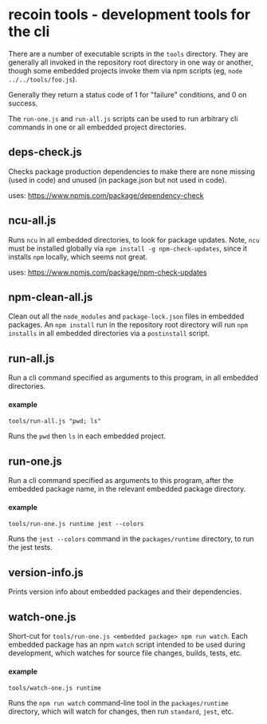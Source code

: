 recoin tools - development tools for the cli
================================================================================

There are a number of executable scripts in the `tools` directory.  They are
generally all invoked in the repository root directory in one way or another,
though some embedded projects invoke them via npm scripts (eg,
`node ../../tools/foo.js`).

Generally they return a status code of 1 for "failure" conditions, and 0 on
success.

The `run-one.js` and `run-all.js` scripts can be used to run arbitrary cli
commands in one or all embedded project directories.


deps-check.js
--------------------------------------------------------------------------------

Checks package production dependencies to make there are none missing (used in
code) and unused (in package.json but not used in code).

uses: https://www.npmjs.com/package/dependency-check


ncu-all.js
--------------------------------------------------------------------------------

Runs `ncu` in all embedded directories, to look for package updates.  Note,
`ncu` must be installed globally via `npm install -g npm-check-updates`, since
it installs `npm` locally, which seems not great.

uses: https://www.npmjs.com/package/npm-check-updates


npm-clean-all.js
--------------------------------------------------------------------------------

Clean out all the `node_modules` and `package-lock.json` files in embedded
packages.  An `npm install` run in the repository root directory will run
`npm installs` in all embedded directories via a `postinstall` script.


run-all.js
--------------------------------------------------------------------------------

Run a cli command specified as arguments to this program, in all embedded
directories.

#### example

`tools/run-all.js "pwd; ls"`

Runs the `pwd` then `ls` in each embedded project.


run-one.js
--------------------------------------------------------------------------------

Run a cli command specified as arguments to this program, after the embedded
package name, in the relevant embedded package directory.


#### example

`tools/run-one.js runtime jest --colors`

Runs the `jest --colors` command in the `packages/runtime`
directory, to run the jest tests.


version-info.js
--------------------------------------------------------------------------------

Prints version info about embedded packages and their dependencies.


watch-one.js
--------------------------------------------------------------------------------

Short-cut for `tools/run-one.js <embedded package> npm run watch`.  Each
embedded package has an npm `watch` script intended to be used during
development, which watches for source file changes, builds, tests, etc.

#### example

`tools/watch-one.js runtime`

Runs the `npm run watch` command-line tool in the `packages/runtime`
directory, which will watch for changes, then run `standard`, `jest`,
etc.

